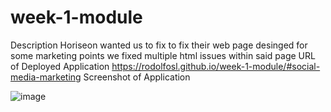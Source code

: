 # week-1-module
Description
Horiseon wanted us to fix to fix their web page desinged for some marketing points we fixed multiple html issues within said page
URL of Deployed Application
https://rodolfosl.github.io/week-1-module/#social-media-marketing
Screenshot of Application

![image](https://user-images.githubusercontent.com/131566179/236371880-28c76e9c-ae76-4f5d-a0bc-a550b04dbd1c.png)
